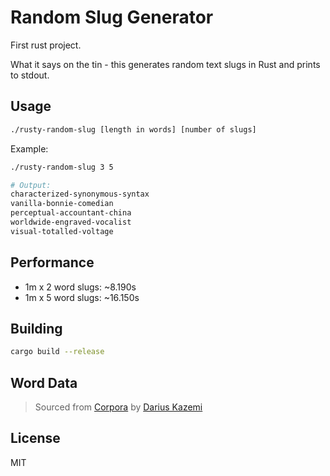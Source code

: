# Random Slug Generator
First rust project.

What it says on the tin - this generates random text slugs in Rust and prints to stdout.

## Usage

```bash
./rusty-random-slug [length in words] [number of slugs]
```

Example:

```bash
./rusty-random-slug 3 5

# Output:
characterized-synonymous-syntax
vanilla-bonnie-comedian
perceptual-accountant-china
worldwide-engraved-vocalist
visual-totalled-voltage
```

## Performance
- 1m x 2 word slugs: ~8.190s
- 1m x 5 word slugs: ~16.150s

## Building

```bash
cargo build --release
```

## Word Data
> Sourced from [Corpora](https://github.com/dariusk/corpora/blob/master/data/words) by [Darius Kazemi](https://github.com/dariusk)

## License
MIT
